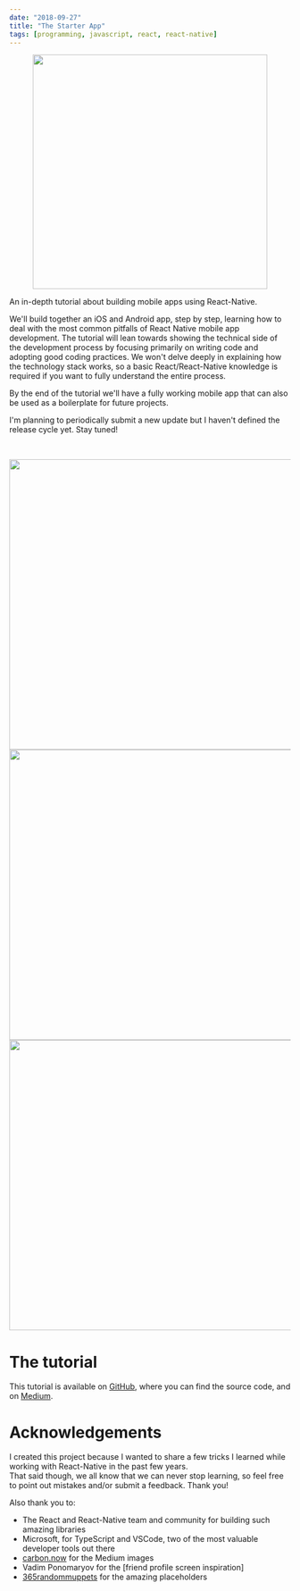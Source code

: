 ```yaml
---
date: "2018-09-27"
title: "The Starter App"
tags: [programming, javascript, react, react-native]
---
```


<p align="center">
<img src="https://github.com/mmazzarolo/the-starter-app/blob/master/.github/logo-extra-wide.png?raw=true" height="420"></img>
</p>

An in-depth tutorial about building mobile apps using React-Native.

We'll build together an iOS and Android app, step by step, learning how to deal with the most common pitfalls of React Native mobile app development.
The tutorial will lean towards showing the technical side of the development process by focusing primarily on writing code and adopting good coding practices. We won't delve deeply in explaining how the technology stack works, so a basic React/React-Native knowledge is required if you want to fully understand the entire process.

By the end of the tutorial we'll have a fully working mobile app that can also be used as a boilerplate for future projects.

I'm planning to periodically submit a new update but I haven't defined the release cycle yet. Stay tuned!

<br />

<p align="center">
<img src="https://github.com/mmazzarolo/the-starter-app/blob/master/.github/00-screenshot-1.png?raw=true" height="520" style="height:520px"></img>
<img src="https://github.com/mmazzarolo/the-starter-app/blob/master/.github/00-screenshot-2.png?raw=true" height="520" style="height:520px"></img>
<img src="https://github.com/mmazzarolo/the-starter-app/blob/master/.github/00-screenshot-3.png?raw=true" height="520" style="height:520px" style="height:520px"></img>
</p>

# The tutorial

This tutorial is available on [GitHub], where you can find the source code, and on [Medium].

# Acknowledgements

I created this project because I wanted to share a few tricks I learned while working with React-Native in the past few years.  
That said though, we all know that we can never stop learning, so feel free to point out mistakes and/or submit a feedback. Thank you!

Also thank you to:

- The React and React-Native team and community for building such amazing libraries
- Microsoft, for TypeScript and VSCode, two of the most valuable developer tools out there
- [carbon.now] for the Medium images
- Vadim Ponomaryov for the [friend profile screen inspiration]
- [365randommuppets] for the amazing placeholders

[github]: https://github.com/mmazzarolo/the-starter-app
[medium]: https://medium.com/@mmazzarolo/the-starter-app-introduction-3ead074cc589
[carbon.now]: https://carbon.now.sh
[365randommuppets]: https://365randommuppets.wordpress.com/
[friend profile scren inspiration]: https://dribbble.com/shots/3164077-Lanespotter-App-User-Profile
